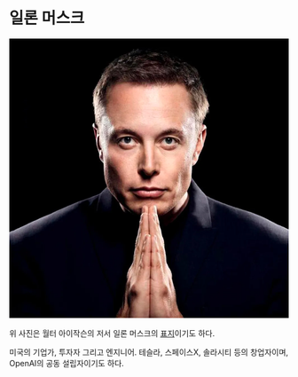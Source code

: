 # 일론 머스크

![Elon Musk](./assets/images/Elon-Musk.png)

위 사진은 월터 아이작슨의 저서 일론 머스크의 [표지](https://www.amazon.com/Elon-Musk-Walter-Isaacson/dp/1982181281)이기도 하다.

미국의 기업가, 투자자 그리고 엔지니어. 테슬라, 스페이스X, 솔라시티 등의 창업자이며, OpenAI의 공동 설립자이기도 하다.